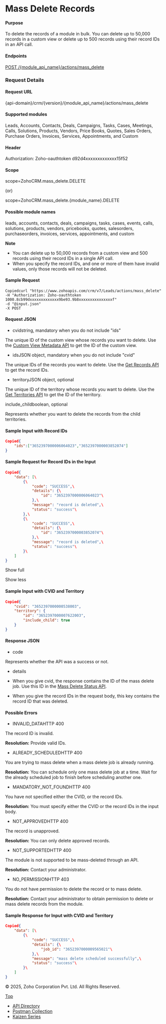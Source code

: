 
# Mass Delete Records

#### Purpose

To delete the records of a module in bulk. You can delete up to 50,000 records in a custom view or delete up to 500 records using their record IDs in an API call.

#### Endpoints

[POST /{module\_api\_name}/actions/mass\_delete](https://www.zoho.com/crm/developer/docs/api/v7/mass-delete.html)

### Request Details

#### Request URL

{api-domain}/crm/{version}/{module\_api\_name}/actions/mass\_delete

#### Supported modules

Leads, Accounts, Contacts, Deals, Campaigns, Tasks, Cases, Meetings, Calls, Solutions, Products, Vendors, Price Books, Quotes, Sales Orders, Purchase Orders, Invoices, Services, Appointments, and Custom

#### Header

Authorization: Zoho-oauthtoken d92d4xxxxxxxxxxxxx15f52

#### Scope

scope=ZohoCRM.mass\_delete.DELETE

(or)

scope=ZohoCRM.mass\_delete.{module\_name}.DELETE

#### Possible module names

leads, accounts, contacts, deals, campaigns, tasks, cases, events, calls, solutions, products, vendors, pricebooks, quotes, salesorders, purchaseorders, invoices, services, appointments, and custom

**Note**

- You can delete up to 50,000 records from a custom view and 500 records using their record IDs in a single API call.
- When you specify the record IDs, and one or more of them have invalid values, only those records will not be deleted.

#### Sample Request

``` curl
Copiedcurl "https://www.zohoapis.com/crm/v7/Leads/actions/mass_delete"
-H "Authorization: Zoho-oauthtoken 1000.8cb99dxxxxxxxxxxxxx9be93.9b8xxxxxxxxxxxxxxxf"
-d "@input.json"
-X POST
```

#### Request JSON

- cvidstring, mandatory when you do not include "ids"



The unique ID of the custom view whose records you want to delete. Use the [Custom View Metadata API](https://www.zoho.com/crm/developer/docs/api/v7/custom-view-meta.html) to get the ID of the custom view.

- idsJSON object, mandatory when you do not include "cvid"



The unique IDs of the records you want to delete. Use the [Get Records API](https://www.zoho.com/crm/developer/docs/api/v7/get-records.html) to get the record IDs.

- territoryJSON object, optional



The unique ID of the territory whose records you want to delete. Use the [Get Territories API](https://www.zoho.com/crm/developer/docs/api/v7/territories.html) to get the ID of the territory.



include\_childboolean, optional



Represents whether you want to delete the records from the child territories.


#### Sample Input with Record IDs

``` json
Copied{
    "ids":["3652397000006064023","3652397000003852074"]
}
```

#### Sample Request for Record IDs in the Input

``` json
Copied{
    "data": [\
        {\
            "code": "SUCCESS",\
            "details": {\
                "id": "3652397000006064023"\
            },\
            "message": "record is deleted",\
            "status": "success"\
        },\
        {\
            "code": "SUCCESS",\
            "details": {\
                "id": "3652397000003852074"\
            },\
            "message": "record is deleted",\
            "status": "success"\
        }\
    ]
}
```

Show full

Show less

#### Sample Input with CVID and Territory

``` json
Copied{
    "cvid": "3652397000000538003",
    "territory": {
        "id": "3652397000007622003",
        "include_child": true
    }
}
```

#### Response JSON

- code



Represents whether the API was a success or not.

- details



- When you give cvid, the response contains the ID of the mass delete job. Use this ID in the [Mass Delete Status API](https://www.zoho.com/crm/developer/docs/api/v7/mass-delete-status.html).
- When you give the record IDs in the request body, this key contains the record ID that was deleted.

#### Possible Errors

- INVALID\_DATAHTTP 400



The record ID is invalid.

**Resolution:** Provide valid IDs.

- ALREADY\_SCHEDULEDHTTP 400



You are trying to mass delete when a mass delete job is already running.

**Resolution:** You can schedule only one mass delete job at a time. Wait for the already scheduled job to finish before scheduling another one.

- MANDATORY\_NOT\_FOUNDHTTP 400



You have not specified either the CVID, or the record IDs.

**Resolution:** You must specify either the CVID or the record IDs in the input body.

- NOT\_APPROVEDHTTP 400



The record is unapproved.

**Resolution:** You can only delete approved records.

- NOT\_SUPPORTEDHTTP 400



The module is not supported to be mass-deleted through an API.

**Resolution:** Contact your administrator.

- NO\_PERMISSIONHTTP 403



You do not have permission to delete the record or to mass delete.

**Resolution:** Contact your administrator to obtain permission to delete or mass delete records from the module.


#### Sample Response for Input with CVID and Territory

``` json
Copied{
    "data": [\
        {\
            "code": "SUCCESS",\
            "details": {\
                "job_id": "3652397000009565021"\
            },\
            "message": "mass delete scheduled successfully",\
            "status": "success"\
        }\
    ]
}
```

© 2025, Zoho Corporation Pvt. Ltd. All Rights Reserved.

[Top](https://www.zoho.com/crm/developer/docs/api/v7/mass-delete.html#top)

- [API Directory](https://www.zoho.com/crm/developer/docs/api-directory.html?source_from=qlink_)
- [Postman Collection](https://www.postman.com/zohocrmdevelopers/workspace/zoho-crm-developers/overview?source_from=qlink_)
- [Kaizen Series](https://www.zoho.com/crm/developer/docs/kaizen-series-directory.html?source_from=qlink_)